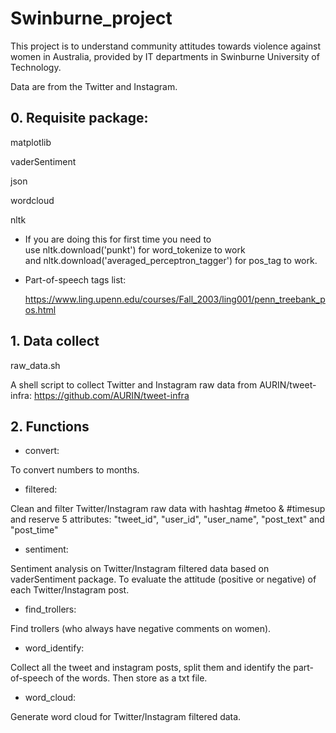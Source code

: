# Swinburne_project

This project is to understand community attitudes towards violence against women in Australia, provided by IT departments in Swinburne University of Technology.

Data are from the Twitter and Instagram.

## 0. Requisite package:
matplotlib

vaderSentiment

json

wordcloud

nltk

* If you are doing this for first time you need to use nltk.download('punkt') for word_tokenize to work and nltk.download('averaged_perceptron_tagger') for pos_tag to work. 

* Part-of-speech tags list:

   https://www.ling.upenn.edu/courses/Fall_2003/ling001/penn_treebank_pos.html

## 1. Data collect

raw_data.sh

A shell script to collect Twitter and Instagram raw data from AURIN/tweet-infra:
https://github.com/AURIN/tweet-infra


## 2. Functions
* convert:

To convert numbers to months.

* filtered:

Clean and filter Twitter/Instagram raw data with hashtag #metoo & #timesup and reserve 5 attributes:
"tweet_id", "user_id", "user_name", "post_text" and "post_time"

* sentiment:

Sentiment analysis on Twitter/Instagram filtered data based on vaderSentiment package.
To evaluate the attitude (positive or negative) of each Twitter/Instagram post.

* find_trollers:

Find trollers (who always have negative comments on women).

* word_identify:

Collect all the tweet and instagram posts, split them and identify the part-of-speech of the words. 
Then store as a txt file.

* word_cloud:

Generate word cloud for Twitter/Instagram filtered data. 

